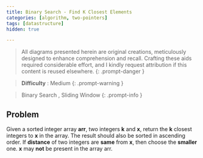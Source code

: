 ```yaml
---
title: Binary Search - Find K Closest Elements
categories: [algorithm, two-pointers]
tags: [datastructure]
hidden: true

---
```


> All diagrams presented herein are original creations, meticulously designed to enhance comprehension and recall. Crafting these aids required considerable effort, and I kindly request attribution if this content is reused elsewhere.
{: .prompt-danger }

> **Difficulty** : Medium
{: .prompt-warning }

> Binary Search , Sliding Window
{: .prompt-info }


## Problem

Given a sorted integer array **arr**, two integers **k** and **x**, return the **k** closest integers to **x** in the array. The result should also be sorted in ascending order. If **distance** of two integers are **same** from **x**, then choose the **smaller** one. **x** may **not** be present in the array arr.
